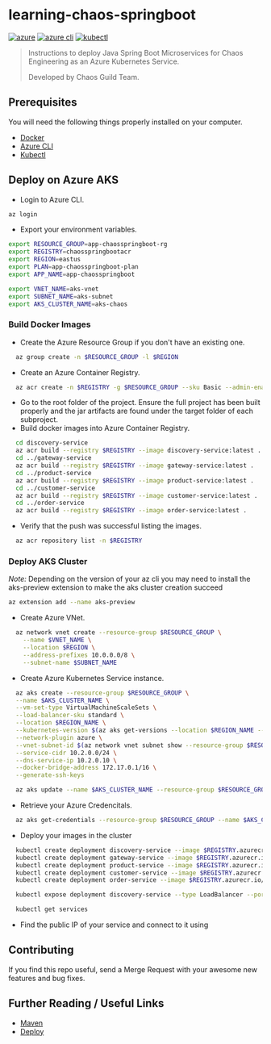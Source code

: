 # learning-chaos-springboot

[![azure](https://img.shields.io/badge/azure-yellow.svg)](https://portal.azure.com)
[![azure cli](https://img.shields.io/badge/azurecli-blue.svg)](https://docs.microsoft.com/en-us/cli/azure/install-azure-cli?view=azure-cli-latest)
[![kubectl](https://img.shields.io/badge/kubectl-red.svg)](https://kubernetes.io/docs/tasks/tools/install-kubectl/)

> Instructions to deploy Java Spring Boot Microservices for Chaos Engineering as an Azure Kubernetes Service.
>
> Developed by Chaos Guild Team.

## Prerequisites

You will need the following things properly installed on your computer.

- [Docker](https://www.docker.com/)
- [Azure CLI](https://docs.microsoft.com/en-us/cli/azure/install-azure-cli?view=azure-cli-latest)
- [Kubectl](https://kubernetes.io/docs/tasks/tools/install-kubectl/)

## Deploy on Azure AKS

- Login to Azure CLI.

```bash
az login
```

- Export your environment variables.

```bash
export RESOURCE_GROUP=app-chaosspringboot-rg
export REGISTRY=chaosspringbootacr
export REGION=eastus
export PLAN=app-chaosspringboot-plan
export APP_NAME=app-chaosspringboot

export VNET_NAME=aks-vnet
export SUBNET_NAME=aks-subnet
export AKS_CLUSTER_NAME=aks-chaos
```

### Build Docker Images

- Create the Azure Resource Group if you don't have an existing one.

```bash
  az group create -n $RESOURCE_GROUP -l $REGION
```

- Create an Azure Container Registry.

```bash
  az acr create -n $REGISTRY -g $RESOURCE_GROUP --sku Basic --admin-enabled true
```

- Go to the root folder of the project. Ensure the full project has been built properly and the jar artifacts are found under the target folder of each subproject.
- Build docker images into Azure Container Registry.

```bash
  cd discovery-service
  az acr build --registry $REGISTRY --image discovery-service:latest .
  cd ../gateway-service
  az acr build --registry $REGISTRY --image gateway-service:latest .
  cd ../product-service
  az acr build --registry $REGISTRY --image product-service:latest .
  cd ../customer-service
  az acr build --registry $REGISTRY --image customer-service:latest .
  cd ../order-service
  az acr build --registry $REGISTRY --image order-service:latest .
```

- Verify that the push was successful listing the images.

```bash
  az acr repository list -n $REGISTRY
```

### Deploy AKS Cluster

_Note:_ Depending on the version of your az cli you may need to install the aks-preview extension to make the aks cluster creation succeed

```bash
az extension add --name aks-preview
```

- Create Azure VNet.

```bash
  az network vnet create --resource-group $RESOURCE_GROUP \
    --name $VNET_NAME \
    --location $REGION \
    --address-prefixes 10.0.0.0/8 \
    --subnet-name $SUBNET_NAME
```

- Create Azure Kubernetes Service instance.

```bash
  az aks create --resource-group $RESOURCE_GROUP \
  --name $AKS_CLUSTER_NAME \
  --vm-set-type VirtualMachineScaleSets \
  --load-balancer-sku standard \
  --location $REGION_NAME \
  --kubernetes-version $(az aks get-versions --location $REGION_NAME --query 'orchestrators[?isPreview] | [-1].orchestratorVersion' --output tsv) \
  --network-plugin azure \
  --vnet-subnet-id $(az network vnet subnet show --resource-group $RESOURCE_GROUP --vnet-name $VNET_NAME --name $SUBNET_NAME --query id -o tsv) \
  --service-cidr 10.2.0.0/24 \
  --dns-service-ip 10.2.0.10 \
  --docker-bridge-address 172.17.0.1/16 \
  --generate-ssh-keys

  az aks update --name $AKS_CLUSTER_NAME --resource-group $RESOURCE_GROUP --attach-acr $REGISTRY
```

- Retrieve your Azure Credencitals.

```bash
  az aks get-credentials --resource-group $RESOURCE_GROUP --name $AKS_CLUSTER_NAME
```

- Deploy your images in the cluster

```bash
  kubectl create deployment discovery-service --image $REGISTRY.azurecr.io/discovery-service:latest
  kubectl create deployment gateway-service --image $REGISTRY.azurecr.io/gateway-service:latest
  kubectl create deployment product-service --image $REGISTRY.azurecr.io/product-service:latest
  kubectl create deployment customer-service --image $REGISTRY.azurecr.io/customer-service:latest
  kubectl create deployment order-service --image $REGISTRY.azurecr.io/order-service:latest

  kubectl expose deployment discovery-service --type LoadBalancer --port $PORT

  kubectl get services
```

- Find the public IP of your service and connect to it using

## Contributing

If you find this repo useful, send a Merge Request with your awesome new features and bug fixes.

## Further Reading / Useful Links

- [Maven](https://maven.apache.org/developers/index.html)
- [Deploy](https://docs.microsoft.com/en-us/azure/app-service/tutorial-custom-container?pivots=container-linux)
